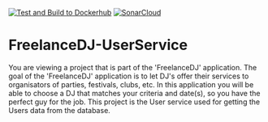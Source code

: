 [![Test and Build to Dockerhub](https://github.com/SteijnPloegmakers/FreelanceDJ-UserService/actions/workflows/dotnet.yml/badge.svg)](https://github.com/SteijnPloegmakers/FreelanceDJ-UserService/actions/workflows/dotnet.yml)
[![SonarCloud](https://github.com/SteijnPloegmakers/FreelanceDJ-UserService/actions/workflows/main.yml/badge.svg)](https://github.com/SteijnPloegmakers/FreelanceDJ-UserService/actions/workflows/main.yml)

# FreelanceDJ-UserService

You are viewing a project that is part of the 'FreelanceDJ' application. The goal of the 'FreelanceDJ' application is to let DJ's offer their services to organisators of parties, festivals, clubs, etc. In this application you will be able to choose a DJ that matches your criteria and date(s), so you have the perfect guy for the job. This project is the User service used for getting the Users data from the database.
